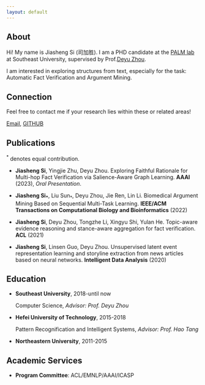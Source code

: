 ```yaml
---
layout: default
---
```



## About
Hi! My name is Jiasheng Si (司加胜). I am a PHD candidate at the [PALM lab](http://palm.seu.edu.cn/) at Southeast University, supervised by Prof.[Deyu Zhou](http://palm.seu.edu.cn/zhoudeyu/Home.html).

I am interested in exploring structures from text, especially for the task: Automatic Fact Verification and Argument Mining.


## Connection
Feel free to contact me if your research lies within these or related areas!

[Email](jasensi@163.com), [GITHUB](https://github.com/jasenchn)


## Publications

<sup>*</sup> denotes equal contribution.

- **Jiasheng Si**, Yingjie Zhu, Deyu Zhou. Exploring Faithful Rationale for Multi-hop Fact Verification via Salience-Aware Graph Learning. **AAAI** (2023), *Oral Presentation*.
  
 
- **Jiasheng Si<sub>*</sub>**, Liu Sun<sub>*</sub>, Deyu Zhou, Jie Ren, Lin Li. Biomedical Argument Mining Based on Sequential Multi-Task Learning. **IEEE/ACM Transactions on Computational Biology and Bioinformatics** (2022) 
  

- **Jiasheng Si**, Deyu Zhou, Tongzhe Li, Xingyu Shi, Yulan He. Topic-aware evidence reasoning and stance-aware aggregation for fact verification. **ACL** (2021)
  

- **Jiasheng Si**, Linsen Guo, Deyu Zhou. Unsupervised latent event representation learning and storyline extraction from news articles based on neural networks. **Intelligent Data Analysis** (2020)
  
  
  
## Education
  
- **Southeast University**, 2018-until now
  
  Computer Science, *Advisor: Prof. Deyu Zhou*
  
- **Hefei University of Technology**, 2015-2018
    
  Pattern Recognification and Intelligent Systems, *Advisor: Prof. Hao Tang*
  
- **Northeastern University**, 2011-2015
    


## Academic Services
- **Program Committee**: ACL/EMNLP/AAAI/ICASP


